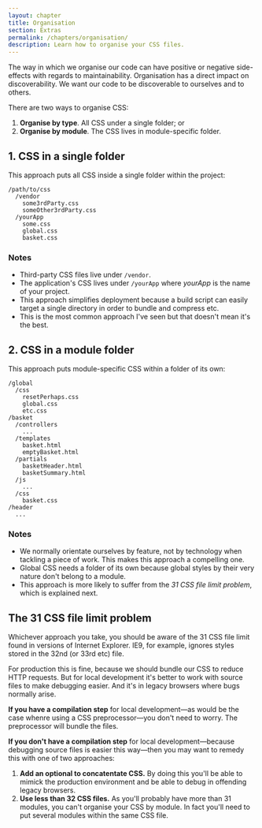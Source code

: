 ```yaml
---
layout: chapter
title: Organisation
section: Extras
permalink: /chapters/organisation/
description: Learn how to organise your CSS files.
---
```


The way in which we organise our code can have positive or negative side-effects with regards to maintainability. Organisation has a direct impact on discoverability. We want our code to be discoverable to ourselves and to others.

There are two ways to organise CSS:

1. **Organise by type**. All CSS under a single folder; or
2. **Organise by module**. The CSS lives in module-specific folder.

## 1. CSS in a single folder

This approach puts all CSS inside a single folder within the project:

	/path/to/css
	  /vendor
        some3rdParty.css
        someOther3rdParty.css
	  /yourApp
	    some.css
	    global.css
	    basket.css

### Notes

* Third-party CSS files live under `/vendor`.
* The application's CSS lives under `/yourApp` where *yourApp* is the name of your project.
* This approach simplifies deployment because a build script can easily target a single directory in order to bundle and compress etc.
* This is the most common approach I've seen but that doesn't mean it's the best.

## 2. CSS in a module folder

This approach puts module-specific CSS within a folder of its own:

	/global
	  /css
	    resetPerhaps.css
	    global.css
        etc.css
	/basket
      /controllers
        ...
      /templates
        basket.html
        emptyBasket.html
      /partials
        basketHeader.html
        basketSummary.html
      /js
        ...
      /css
        basket.css
	/header
	  ...

### Notes

* We normally orientate ourselves by feature, not by technology when tackling a piece of work. This makes this approach a compelling one.
* Global CSS needs a folder of its own because global styles by their very nature don't belong to a module.
* This approach is more likely to suffer from the *31 CSS file limit problem*, which is explained next.

## The 31 CSS file limit problem

Whichever approach you take, you should be aware of the 31 CSS file limit found in versions of Internet Explorer. IE9, for example, ignores styles stored in the 32nd (or 33rd etc) file.

For production this is fine, because we should bundle our CSS to reduce HTTP requests. But for local development it's better to work with source files to make debugging easier. And it's in legacy browsers where bugs normally arise.

**If you have a compilation step** for local development&mdash;as would be the case whenre using a CSS preprocessor&mdash;you don't need to worry. The preprocessor will bundle the files.

**If you don't have a compilation step** for local development&mdash;because debugging source files is easier this way&mdash;then you may want to remedy this with one of two approaches:

1. **Add an optional to concatentate CSS.** By doing this you'll be able to mimick the production environment and be able to debug in offending legacy browsers.
2. **Use less than 32 CSS files.** As you'll probably have more than 31 modules, you can't organise your CSS by module. In fact you'll need to put several modules within the same CSS file.